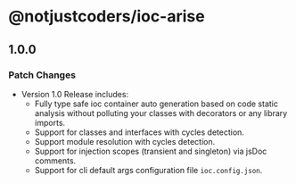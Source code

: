 # @notjustcoders/ioc-arise

## 1.0.0

### Patch Changes

- Version 1.0 Release includes:
  - Fully type safe ioc container auto generation based on code static analysis without polluting your classes with decorators or any library imports.
  - Support for classes and interfaces with cycles detection.
  - Support module resolution with cycles detection.
  - Support for injection scopes (transient and singleton) via jsDoc comments.
  - Support for cli default args configuration file `ioc.config.json`.
